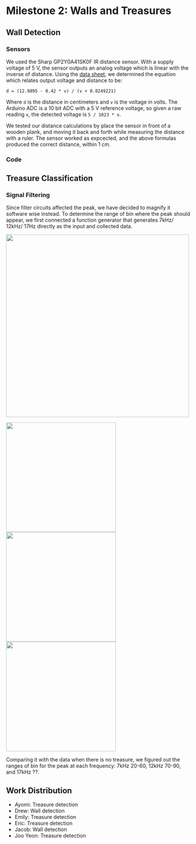 # Milestone 2: Walls and Treasures

## Wall Detection

### Sensors
We used the Sharp GP2Y0A41SK0F IR distance sensor. With a supply voltage of 5 V, the sensor outputs an analog voltage which is linear with the inverse of distance. Using the [data sheet](https://www.pololu.com/file/0J713/GP2Y0A41SK0F.pdf), we determined the equation which relates output voltage and distance to be:
```
d = (12.9895 - 0.42 * v) / (v + 0.0249221)
```
Where `d` is the distance in centimeters and `v` is the voltage in volts. The Arduino ADC is a 10 bit ADC with a 5 V reference voltage, so given a raw reading `x`, the detected voltage is `5 / 1023 * x`.

We tested our distance calculations by place the sensor in front of a wooden plank, and moving it back and forth while measuring the distance with a ruler. The sensor worked as expcected, and the above formulas produced the correct distance, within 1 cm.

### Code

## Treasure Classification

### Signal Filtering

Since filter circuits affected the peak, we have decided to magnify it software wise instead. To determine the range of bin where the peak should appear, we first connected a function generator that generates 7kHz/ 12kHz/ 17Hz directly as the input and collected data. 


<img src="https://docs.google.com/uc?id=0B0-yVGdr0EwoUkFROEMxZXFnZlU" width="500">

<img src="https://docs.google.com/uc?id=0B0-yVGdr0EwoSG5adlBBX05kaVk" width="300"><img src="https://docs.google.com/uc?id=0B0-yVGdr0EwoSG5adlBBX05kaVk" width="300"><img src="https://docs.google.com/uc?id=0B0-yVGdr0EwoWHdON3U1VHR6N1U" width="300">

Comparing it with the data when there is no treasure, we figured out the ranges of bin for the peak at each frequency: 7kHz 20-60, 12kHz 70-90, and 17kHz ??.


## Work Distribution

*   Ayomi: Treasure detection
*   Drew: Wall detection
*   Emily: Treasure detection
*   Eric: Treasure detection
*   Jacob: Wall detection
*   Joo Yeon: Treasure detection
